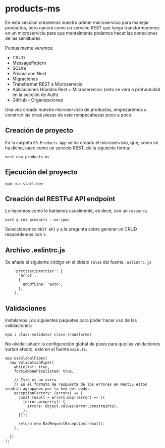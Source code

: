 # products-ms

En esta sección crearemos nuestro primer microservicio para manejar productos, pero nacerá como un servicio REST que luego transformaremos en un microservicio para que mentalmente podamos hacer las conexiones de las similitudes.

Puntualmente veremos:

- CRUD
- MessagePattern
- SQLite
- Prisma con Nest
- Migraciones
- Transformar REST a Microservicio
- Aplicaciones Híbridas Rest + Microservicios (esto se verá a profundidad en la sección de Auth)
- GitHub - Organizaciones

Una vez creado nuestro microservicio de productos, empezaremos a construir las otras piezas de este rompecabezas poco a poco.

## Creación de proyecto

En la carpeta `03-Products-App` se ha creado el microservicio, que, como se ha dicho, nace como un servicio REST, de la siguiente forma:

```
nest new products-ms
```

## Ejecución del proyecto

```
npm run start:dev
```

## Creación del RESTFul API endpoint

Lo hacemos como lo haríamos usualmente, es decir, con un `resource`.

```
nest g res products --no-spec
```

Seleccionamos `REST API` y a la pregunta sobre generar un CRUD respondemos con `Y`.

## Archivo .eslintrc.js

Se añade el siguiente código en el objeto `rules` del fuente `.eslintrc.js`

```
    'prettier/prettier': [
      'error',
      {
        endOfLine: 'auto',
      },
    ],
```

## Validaciones

Instalamos Los siguientes paquetes para poder hacer uso de las validaciones:

```
npm i class-validator class-transformer
```

No olvidar añadir la configuración global de pipes para que las validaciones surtan efecto, esto en el fuente `main.ts`.

```
app.useGlobalPipes(
  new ValidationPipe({
    whitelist: true,
    forbidNonWhitelisted: true,

    // Esto es un extra
    // En el formato de respuesta de los errores en NestJS estos vendrán agrupados por la key del body.
    exceptionFactory: (errors) => {
      const result = errors.map((error) => ({
        [error.property]: {
          errors: Object.values(error.constraints),
        },
      }));

      return new BadRequestException(result);
    },

  })
);
```
